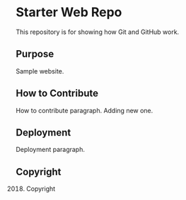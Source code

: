 # Starter Web Repo

This repository is for showing how Git and GitHub work.

## Purpose

Sample website.

## How to Contribute

How to contribute paragraph.
Adding new one.

## Deployment

Deployment paragraph.

## Copyright

2018. Copyright